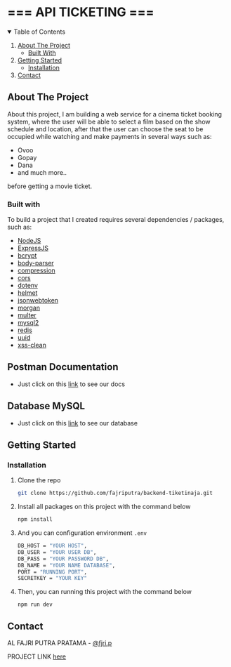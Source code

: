 <!-- TITTLE -->
<h1> === API TICKETING === </h1>


<!-- TABLE OF CONTENTS -->
<details open="open">
  <summary>Table of Contents</summary>
  <ol>
    <li>
      <a href="#about-the-project">About The Project</a>
      <ul>
        <li><a href="#built-with">Built With</a></li>
      </ul>
    </li>
    <li>
      <a href="#getting-started">Getting Started</a>
      <ul>
        <li><a href="#installation">Installation</a></li>
      </ul>
    </li>
    <li><a href="#contact">Contact</a></li>
  </ol>
</details>



<!-- ABOUT THE PROJECT -->
## About The Project

About this project, I am building a web service for a cinema ticket booking system, 
where the user will be able to select a film based on the show schedule and location, 
after that the user can choose the seat to be occupied while watching and make payments in several ways such as: 
* Ovoo
* Gopay
* Dana
* and much more..

before getting a movie ticket.

### Built with

To build a project that I created requires several dependencies / packages, such as:
* [NodeJS](https://nodejs.org)
* [ExpressJS](https://expressjs.com)
* [bcrypt](https://www.npmjs.com/package/bcrypt)
* [body-parser](https://www.npmjs.com/package/body-parser)
* [compression](https://www.npmjs.com/package/compression)
* [cors](https://www.npmjs.com/package/cors)
* [dotenv](https://www.npmjs.com/package/dotenv)
* [helmet](https://www.npmjs.com/package/helmet)
* [jsonwebtoken](https://www.npmjs.com/package/jsonwebtoken)
* [morgan](https://www.npmjs.com/package/morgan)
* [multer](https://www.npmjs.com/package/multer)
* [mysql2](https://www.npmjs.com/package/mysql2)
* [redis](https://www.npmjs.com/package/redis)
* [uuid](https://www.npmjs.com/package/uuid)
* [xss-clean](https://www.npmjs.com/package/xss-clean)

## Postman Documentation 

- Just click on this [link](https://documenter.getpostman.com/view/14847832/UUy3A6tf) to see our docs

## Database MySQL

- Just click on this [link](https://github.com/fajriputra/backend-tiketinaja/blob/main/ticketing.sql) to see our database

## Getting Started

### Installation

1. Clone the repo
   ```sh
   git clone https://github.com/fajriputra/backend-tiketinaja.git
   ```
2. Install all packages on this project with the command below 
   ```sh
   npm install
   ```
3. And you can configuration environment `.env`
   ```sh
   DB_HOST = "YOUR HOST",
   DB_USER = "YOUR USER DB",
   DB_PASS = "YOUR PASSWORD DB",
   DB_NAME = "YOUR NAME DATABASE",
   PORT = "RUNNING PORT",
   SECRETKEY = "YOUR KEY"
   ```
5. Then, you can running this project with the command below 
   ```
   npm run dev
   ```
   
<!-- CONTACT -->
## Contact

AL FAJRI PUTRA PRATAMA - [@fjri.p](https://instagram.com/fjri.p)

PROJECT LINK [here](https://github.com/fajriputra/backend-tiketinaja)
